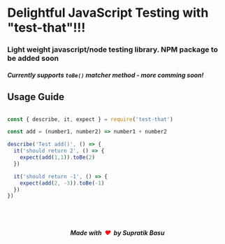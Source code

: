 # Delightful JavaScript Testing with "test-that"!!!

### Light weight javascript/node testing library. NPM package to be added soon

##### Currently supports ```toBe()``` matcher method - more comming soon!
## Usage Guide
```javascript

const { describe, it, expect } = require('test-that')

const add = (number1, number2) => number1 + number2

describe('Test add()', () => {
  it('should return 2', () => {
    expect(add(1,1)).toBe(2)
  })

  it('should return -1', () => {
    expect(add(2, -3)).toBe(-1)
  })
})

```
<br/>
<br/>


##### <center>Made with <span style="color:red">&nbsp;❤&nbsp;</span> by **Supratik Basu**</center>